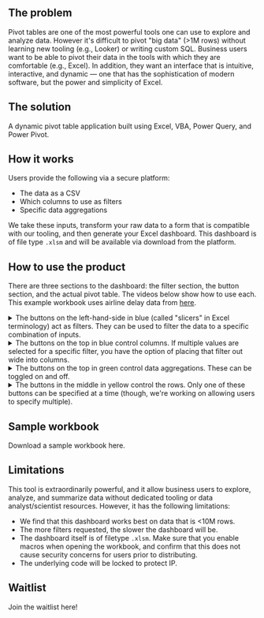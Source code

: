 ## The problem
Pivot tables are one of the most powerful tools one can use to explore and analyze data. However it's difficult to pivot "big data" (>1M rows) without learning new tooling (e.g., Looker) or writing custom SQL. Business users want to be able to pivot their data in the tools with which they are comfortable (e.g., Excel). In addition, they want an interface that is intuitive, interactive, and dynamic — one that has the sophistication of modern software, but the power and simplicity of Excel.


## The solution
A dynamic pivot table application built using Excel, VBA, Power Query, and Power Pivot.


## How it works
Users provide the following via a secure platform:
- The data as a CSV
- Which columns to use as filters
- Specific data aggregations

We take these inputs, transform your raw data to a form that is compatible with our tooling, and then generate your Excel dashboard. This dashboard is of file type `.xlsm` and will be available via download from the platform.


## How to use the product
There are three sections to the dashboard: the filter section, the button section, and the actual pivot table. The videos below show how to use each. This example workbook uses airline delay data from [here](https://www.kaggle.com/datasets/heemalichaudhari/airlines-delay).

<details>
<summary>The buttons on the left-hand-side in blue (called "slicers" in Excel terminology) act as filters. They can be used to filter the data to a specific combination of inputs.</summary>
<video src="./assets/pivot_filters.mov" controls="controls" style="max-width:1000px"></video>
</details>

<details>
<summary>The buttons on the top in blue control columns. If multiple values are selected for a specific filter, you have the option of placing that filter out wide into columns.</summary>
<video src="./assets/pivot_filter_cols.mov" controls="controls" style="max-width:1000px"></video>
</details>

<details>
<summary>The buttons on the top in green control data aggregations. These can be toggled on and off.</summary>
<video src="./assets/pivot_values.mov" controls="controls" style="max-width:1000px"></video>
</details>

<details>
<summary>The buttons in the middle in yellow control the rows. Only one of these buttons can be specified at a time (though, we're working on allowing users to specify multiple).</summary>
<video src="./assets/pivot_rows.mov" controls="controls" style="max-width:1000px"></video>
</details>


## Sample workbook
Download a sample workbook here.


## Limitations
This tool is extraordinarily powerful, and it allow business users to explore, analyze, and summarize data without dedicated tooling or data analyst/scientist resources. However, it has the following limitations:
- We find that this dashboard works best on data that is <10M rows.
- The more filters requested, the slower the dashboard will be.
- The dashboard itself is of filetype `.xlsm`. Make sure that you enable macros when opening the workbook, and confirm that this does not cause security concerns for users prior to distributing.
- The underlying code will be locked to protect IP.


## Waitlist
Join the waitlist here!